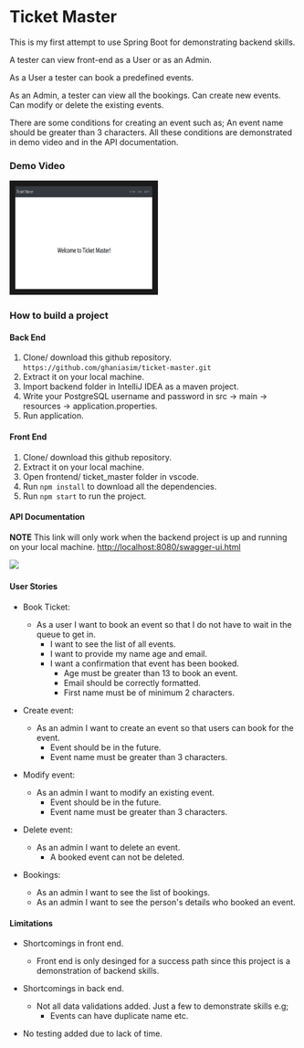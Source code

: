 # Ticket Master

This is my first attempt to use Spring Boot for demonstrating backend skills.

A tester can view front-end as a User or as an Admin.

As a User a tester can book a predefined events.

As an Admin, a tester can view all the bookings. Can create new events. Can modify or delete the existing events.

There are some conditions for creating an event such as; An event name should be greater than 3 characters. All these conditions are demonstrated in demo video and in the API documentation. 

### Demo Video

<a href="http://www.youtube.com/watch?feature=player_embedded&v=YOUTUBE_VIDEO_ID_HERE
" target="_blank"><img src="images/youtube.jpg" 
alt="youtube link" width="240" height="180" border="10" /></a>

### How to build a project

#### Back End
1.	Clone/ download this github repository. `https://github.com/ghaniasim/ticket-master.git`
2. Extract it on your local machine.
3. Import backend folder in IntelliJ IDEA as a maven project.
4. Write your PostgreSQL username and password in src -> main -> resources -> application.properties.
5. Run application.

#### Front End
1. Clone/ download this github repository.
2. Extract it on your local machine.
3. Open frontend/ ticket_master folder in vscode.
4. Run `npm install` to download all the dependencies.
5. Run `npm start` to run the project.

#### API Documentation
**NOTE** This link will only work when the backend project is up and running on your local machine.
<http://localhost:8080/swagger-ui.html>

<image src="images/swagger.jpg" width=800>
  
#### User Stories
* Book Ticket: <br/> 
  * As a user I want to book an event so that I do not have to wait in the queue to get in.<br/>
    * I want to see the list of all events.<br/>
    * I want to provide my name age and email.<br/>
    * I want a confirmation that event has been booked.<br/>
      * Age must be greater than 13 to book an event.<br/>
      * Email should be correctly formatted.<br/>
      * First name must be of minimum  2 characters.
      
* Create event:<br/> 
  * As an admin I want to create an event so that users can book for the event.<br/>
    * Event should be in the future.<br/>
    * Event name must be greater than 3 characters.<br/>

* Modify event:<br/>
  * As an admin I want to modify an existing event.<br/>
    * Event should be in the future.<br/>
    * Event name must be greater than 3 characters.<br/>
    
* Delete event:<br/>
  * As an admin I want to delete an event.<br/>
    * A booked event can not be deleted.
    
* Bookings:<br/>
  * As an admin I want to see the list of bookings.<br/>
  * As an admin I want to see the person's details who booked an event.
  
#### Limitations
* Shortcomings in front end.<br/>
  * Front end is only desinged for a success path since this project is a demonstration of backend skills.<br/>
  
* Shortcomings in back end.<br/>
  * Not all data validations added. Just a few to demonstrate skills e.g;<br/>
    * Events can have duplicate name etc.<br/>
    
* No testing added due to lack of time.
